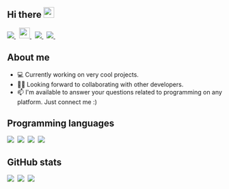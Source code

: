 ## Hi there <img src="https://media.giphy.com/media/hvRJCLFzcasrR4ia7z/giphy.gif" width="25px">


<a href="https://www.linkedin.com/in/anvarbek-kuvandikov/">
  <img src="https://img.shields.io/badge/linkedin-%230077B5.svg?&style=for-the-badge&logo=linkedin&logoColor=white" />
</a>&nbsp;
<a href="https://www.facebook.com/profile.php?id=100009930152772">
   <img src="https://img.shields.io/badge/Facebook-1877F2?style=for-the-badge&logo=facebook&logoColor=white" height=25>
</a>&nbsp;
<a href="mailto:loving.uz0000@gmail.com">
  <img src="https://img.shields.io/badge/gmail-D14836?style=for-the-badge&logo=gmail&logoColor=white" />
</a>&nbsp;
<a href="https://telegram.me/AnvarbekKuvandikov">
  <img src="https://img.shields.io/badge/telegram-1DA1F2?style=for-the-badge&logo=telegram&logoColor=white" />    
</a>&nbsp;




## About me

- 💻 Currently working on very cool projects.
- ✌🏻 Looking forward to collaborating with other developers.
- 📫 I'm available to answer your questions related to programming on any platform. Just connect me :)



## Programming languages

<img  src="https://img.shields.io/badge/Kotlin-8382E3?style=for-the-badge&logo=kotlin&logoColor=white">&nbsp;
<img  src="https://img.shields.io/badge/Java-E56F08?style=for-the-badge&logo=java&logoColor=white">&nbsp;
<img  src="https://img.shields.io/badge/Dart-%230077B5?style=for-the-badge&logo=dart&logoColor=white">&nbsp;
<img  src="https://img.shields.io/badge/SQL-b33939?style=for-the-badge&logo=sql&logoColor=white">&nbsp;

## GitHub stats

<img src="https://github-readme-stats.vercel.app/api?username=AnvarbekKuvandikov&count_private=true&show_icons=true&theme=tokyonight" />&nbsp;
<img src="https://github-readme-streak-stats.herokuapp.com/?user=AnvarbekKuvandikov&theme=tokyonight" />&nbsp;
<img src="https://github-readme-stats.vercel.app/api/top-langs/?username=AnvarbekKuvandikov&layout=compact&theme=tokyonight&langs_count=10&hide=html,purebasic,scss,css" />

